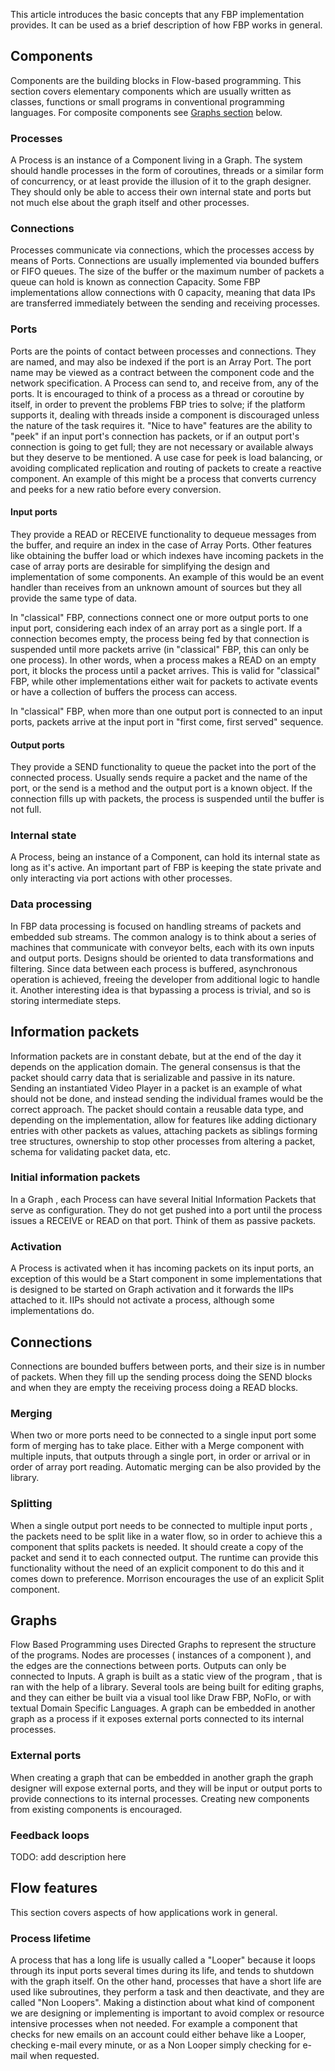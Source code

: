 This article introduces the basic concepts that any FBP implementation provides. It can be used as a brief description of how FBP works in general.

## Components

Components are the building blocks in Flow-based programming. This section covers elementary components which are usually written as classes, functions or small programs in conventional programming languages. For composite components see [Graphs section](Concepts#Graphs) below.

### Processes

A Process is an instance of a Component living in a Graph. The system should handle processes in the form of coroutines, threads or a similar form of concurrency, or at least provide the illusion of it to the graph designer. They should only be able to access their own internal state and ports but not much else about the graph itself and other processes.

### Connections

Processes communicate via connections, which the processes access by means of Ports. Connections are usually implemented via bounded buffers or FIFO queues. The size of the buffer or the maximum number of packets a queue can hold is known as connection Capacity. Some FBP implementations allow connections with 0 capacity, meaning that data IPs are transferred immediately between the sending and receiving processes.

### Ports

Ports are the points of contact between processes and connections. They are named, and may also be indexed if the port is an Array Port. The port name may be viewed as a contract between the component code and the network specification.  A Process can send to, and receive from, any of the ports.
It is encouraged to think of a process as a thread or coroutine by itself, in order to prevent the problems FBP tries to solve;  if the platform supports it, dealing with threads inside a component is discouraged unless the nature of the task requires it.
"Nice to have" features are the ability to "peek" if an input port's connection has packets, or if an output port's connection is going to get full; they are not necessary or available always but they deserve to be mentioned. A use case for peek is load balancing, or avoiding complicated replication and routing of packets to create a reactive component. An example of this might be a process that converts currency and peeks for a new ratio before every conversion.

#### Input ports

They provide a READ or RECEIVE functionality to dequeue messages from the buffer, and require an index in the case of Array Ports. Other features like obtaining the buffer load or which indexes have incoming packets in the case of array ports are desirable for simplifying the design and implementation of some components. An example of this would be an event handler than receives from an unknown amount of sources but they all provide the same type of data.

In "classical" FBP, connections connect one or more output ports to one input port, considering each index of an array port as a single port. If a connection becomes empty, the process being fed by that connection is suspended until more packets arrive (in "classical" FBP, this can only be one process). In other words, when a process makes a READ on an empty port, it blocks the process until a packet arrives. This is valid for "classical" FBP, while other implementations either wait for packets to activate events or have a collection of buffers the process can access.

In "classical" FBP, when more than one output port is connected to an input ports, packets arrive at the input port in "first come, first served" sequence. 

#### Output ports

They provide a SEND functionality to queue the packet into the port of the connected process. Usually sends require a packet and the name of the port, or the send is a method and the output port is a known object.
If the connection fills up with packets, the process is suspended until the buffer is not full.

### Internal state

A Process, being an instance of a Component, can hold its internal state as long as it's active. An important part of FBP is keeping the state private and only interacting via port actions with other processes.

### Data processing

In FBP data processing is focused on handling streams of packets and embedded sub streams. The common analogy is to think about a series of machines that communicate with conveyor belts, each with its own inputs and output ports. Designs should be oriented to data transformations and filtering. Since data between each process is buffered, asynchronous operation is achieved, freeing the developer from additional logic to handle it.
Another interesting idea is that bypassing a process is trivial, and so is storing intermediate steps.

## Information packets

Information packets are in constant debate, but at the end of the day it depends on the application domain. The general consensus is that the packet should carry data that is serializable and passive in its nature. Sending an instantiated Video Player in a packet is an example of what should not be done, and instead sending the individual frames would be the correct approach.
The packet should contain a reusable data type, and depending on the implementation, allow for features like adding dictionary entries with other packets as values, attaching packets as siblings forming tree structures, ownership to stop other processes from altering a packet, schema for validating packet data, etc. 

### Initial information packets
In a Graph , each Process can have several Initial Information Packets that serve as configuration. They do not get pushed into a port until the process issues a RECEIVE or READ on that port. Think of them as passive packets.

### Activation

A Process is activated when it has incoming packets on its input ports, an exception of this would be a Start component in some implementations that is designed to be started on Graph activation and it forwards the IIPs attached to it.
IIPs should not activate a process, although some implementations do.


## Connections

Connections are bounded buffers between ports, and their size is in number of packets. When they fill up the sending process doing the SEND blocks and when they are empty the receiving process doing a READ blocks.

### Merging

When two or more ports need to be connected to a single input port some form of merging has to take place. Either with a Merge component with multiple inputs, that outputs through a single port, in order or arrival or in order of array port reading. Automatic merging can be also provided by the library.

### Splitting

When a single output port needs to be connected to multiple input ports , the packets need to be split like in a water flow, so in order to achieve this a component that splits packets is needed. It should create a copy of the packet and send it to each connected output. The runtime can provide this functionality without the need of an explicit component to do this and it comes down to preference. Morrison encourages the use of an explicit Split component.

## Graphs

Flow Based Programming uses Directed Graphs to represent the structure of the programs. Nodes are processes ( instances of a component ), and the edges are the connections between ports. 
Outputs can only be connected to Inputs.
A graph is built as a static view of the program , that is ran with the help of a library.
Several tools are being built for editing graphs, and they can either be built via a visual tool like Draw FBP, NoFlo, or with textual Domain Specific Languages.
A graph can be embedded in another graph as a process if it exposes external ports connected to its internal processes.

### External ports

When creating a graph that can be embedded in another graph the graph designer will expose external ports, and they will be input or output ports to provide connections to its internal processes.
Creating new components from existing components is encouraged.

### Feedback loops

TODO: add description here

## Flow features

This section covers aspects of how applications work in general.

### Process lifetime

A process that has a long life is usually called a "Looper" because it loops through its input ports several times during its life, and tends to shutdown with the graph itself. On the other hand, processes that have a short life are used like subroutines, they perform a task and then deactivate, and they are called "Non Loopers".
Making a distinction about what kind of component we are designing or implementing is important to avoid complex or resource intensive processes when not needed. For example a component that checks for new emails on an account could either behave like a Looper, checking e-mail every minute, or as a Non Looper simply checking for e-mail when requested.